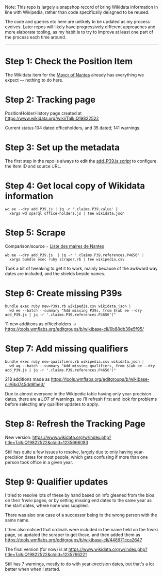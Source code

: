 Note: This repo is largely a snapshop record of bring Wikidata
information in line with Wikipedia, rather than code specifically
deisgned to be reused.

The code and queries etc here are unlikely to be updated as my process
evolves. Later repos will likely have progressively different approaches
and more elaborate tooling, as my habit is to try to improve at least
one part of the process each time around.

---------

Step 1: Check the Position Item
===============================

The Wikidata item for the [Mayor of Nantes](https://www.wikidata.org/wiki/Q19822522)
already has everything we expect — nothing to do here.

Step 2: Tracking page
=====================

PositionHolderHistory page created at https://www.wikidata.org/wiki/Talk:Q19822522

Current status 104 dated officeholders, and 35 dated; 141 warnings.

Step 3: Set up the metadata
===========================

The first step in the repo is always to edit the [add_P39.js script](add_P39.js)
to configure the Item ID and source URL.

Step 4: Get local copy of Wikidata information
==============================================

    wd ee --dry add_P39.js | jq -r '.claims.P39.value' |
      xargs wd sparql office-holders.js | tee wikidata.json

Step 5: Scrape
==============

Comparison/source = [Liste des maires de Nantes](https://fr.wikipedia.org/wiki/Liste_des_maires_de_Nantes)

    wb ee --dry add_P39.js  | jq -r '.claims.P39.references.P4656' |
      xargs bundle exec ruby scraper.rb | tee wikipedia.csv

Took a bit of tweaking to get it to work, mainly because of the awkward
way dates are included, and the shields beside names.

Step 6: Create missing P39s
===========================

    bundle exec ruby new-P39s.rb wikipedia.csv wikidata.json |
      wd ee --batch --summary "Add missing P39s, from $(wb ee --dry add_P39.js | jq -r '.claims.P39.references.P4656')"

11 new additions as officeholders -> https://tools.wmflabs.org/editgroups/b/wikibase-cli/6b88db39e5f95/

Step 7: Add missing qualifiers
==============================

    bundle exec ruby new-qualifiers.rb wikipedia.csv wikidata.json |
      wd aq --batch --summary "Add missing qualifiers, from $(wb ee --dry add_P39.js | jq -r '.claims.P39.references.P4656')"

218 additions made as https://tools.wmflabs.org/editgroups/b/wikibase-cli/6bd745dd8fae3/

Due to almost everyone in the Wikipedia table having only year-precision
dates, there are a *LOT* of warnings, so I'll refresh first and look for
problems before selecting any qualifier updates to apply.

Step 8: Refresh the Tracking Page
=================================

New version: https://www.wikidata.org/w/index.php?title=Talk:Q19822522&oldid=1235666083

Still has quite a few issues to resolve, largely due to only having
year-precision dates for most people, which gets confusing if more than
one person took office in a given year.

Step 9: Qualifier updates
=========================

I tried to resolve lots of these by hand based on info gleaned from the
bios on their frwiki pages, or by setting missing end dates to the same
year as the start dates, where none was supplied.

There was also one case of a successor being to the wrong person with
the same name.

I then also noticed that ordinals were included in the name field on the
frwiki page, so updated the scraper to get those, and then added them as
https://tools.wmflabs.org/editgroups/b/wikibase-cli/448671cca2647

The final version (for now) is at https://www.wikidata.org/w/index.php?title=Talk:Q19822522&oldid=1235766221

Still has 7 warnings, mostly to do with year-precision dates, but that's
a lot better when when I started.

